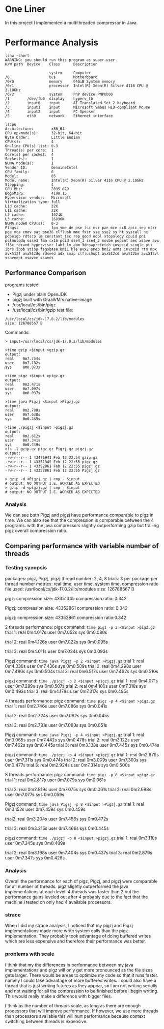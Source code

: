 # One Liner

In this project I implemented a multithreaded compressor in Java.

# Performance Analysis

```
lshw -short
WARNING: you should run this program as super-user.
H/W path  Device    Class      Description

                    system     Computer
/0                  bus        Motherboard
/0/0                memory     64GiB System memory
/0/1                processor  Intel(R) Xeon(R) Silver 4116 CPU @ 2.10GHz
/0/2                system     PnP device PNP0b00
/1        /dev/fb0  display    hyperv_fb
/2        input0    input      AT Translated Set 2 keyboard
/3        input1    input      Microsoft Vmbus HID-compliant Mouse
/4        input2    input      PC Speaker
/5        eth0      network    Ethernet interface

lscpu
Architecture:        x86_64
CPU op-mode(s):      32-bit, 64-bit
Byte Order:          Little Endian
CPU(s):              4
On-line CPU(s) list: 0-3
Thread(s) per core:  1
Core(s) per socket:  4
Socket(s):           1
NUMA node(s):        1
Vendor ID:           GenuineIntel
CPU family:          6
Model:               85
Model name:          Intel(R) Xeon(R) Silver 4116 CPU @ 2.10GHz
Stepping:            4
CPU MHz:             2095.079
BogoMIPS:            4190.15
Hypervisor vendor:   Microsoft
Virtualization type: full
L1d cache:           32K
L1i cache:           32K
L2 cache:            1024K
L3 cache:            16896K
NUMA node0 CPU(s):   0-3
Flags:               fpu vme de pse tsc msr pae mce cx8 apic sep mtrr pge mca cmov pat pse36 clflush mmx fxsr sse sse2 ss ht syscall nx pdpe1gb rdtscp lm constant_tsc rep_good nopl xtopology cpuid pni pclmulqdq ssse3 fma cx16 pcid sse4_1 sse4_2 movbe popcnt aes xsave avx f16c rdrand hypervisor lahf_lm abm 3dnowprefetch invpcid_single pti ibrs ibpb stibp fsgsbase bmi1 hle avx2 smep bmi2 erms invpcid rtm mpx avx512f avx512dq rdseed adx smap clflushopt avx512cd avx512bw avx512vl xsaveopt xsavec xsaves
```

## Performance Comparison
programs tested:
* Pigzj under plain OpenJDK
* pigzj built with GraalVM's native-image
* /usr/local/cs/bin/pigz
* /usr/local/cs/bin/gzip
test file:
``` 
/usr/local/cs/jdk-17.0.2/lib/modules
size: 126788567 B
````
Commands:
```
> input=/usr/local/cs/jdk-17.0.2/lib/modules

>time gzip <$input >gzip.gz
output:
real    0m7.764s
user    0m7.182s
sys     0m0.073s

>time pigz <$input >pigz.gz
output:
real    0m2.471s
user    0m7.097s
sys     0m0.037s

>time java Pigzj <$input >Pigzj.gz
output:
real    0m2.788s
user    0m7.638s
sys     0m0.485s

>time ./pigzj <$input >pigzj.gz
output:
real    0m2.612s
user    0m7.341s
sys     0m0.449s
>ls -l gzip.gz pigz.gz Pigzj.gz pigzj.gz
output:
-rw-r--r-- 1 43476941 Feb 12 22:54 gzip.gz
-rw-r--r-- 1 43351345 Feb 12 22:55 pigz.gz
-rw-r--r-- 1 43352861 Feb 12 22:55 pigzj.gz
-rw-r--r-- 1 43352861 Feb 12 22:55 Pigzj.gz

> gzip -d <Pigzj.gz | cmp - $input
# output: NO OUTPUT I.E. WORKED AS EXPECTED
> gzip -d <pigzj.gz | cmp - $input
# output: NO OUTPUT I.E. WORKED AS EXPECTED
```
### Analysis

We can see both Pigzj and pigzj have performance comparable to pigz
in time.
We can also see that the compression is comparable between the 4
programs.  with the java compressors slightly outperforming gzip
but trailing pigz overall compression ratio.

## Comparing performance with variable number of threads

### Testing synopsis

packages: pigz, Pigzj, pigzj
thread number:  2, 4, 8
trials: 3 per package per thread number
metrics: real time, user time, system time, compression ratio
file used: /usr/local/cs/jdk-17.0.2/lib/modules
size: 126788567 B

pigz:
compression size: 43351345
compression ratio: 0.342

Pigzj:
compression size: 43352861
compression ratio: 0.342

pigzj:
compression size: 43352861
compression ratio:0.342

2 threads performance:
pigz
command: `time pigz -p 2 <$input >pigz.gz`
trial 1:
real    0m4.017s
user    0m7.052s
sys     0m0.080s

trial 2:
real    0m4.126s
user    0m7.022s
sys     0m0.095s

trial 3:
real    0m4.011s
user    0m7.034s
sys     0m0.093s



Pigzj
command: `time java Pigzj -p 2 <$input >Pigzj.gz`
trial 1:
real    0m4.330s
user    0m7.436s
sys     0m0.509s
trial 2:
real    0m4.298s
user    0m7.486s
sys     0m0.504s
trial 3:
real    0m6.517s
user    0m7.462s
sys     0m0.510s



pigzj
command: `time ./pigzj -p 2 <$input >pigzj.gz`
trial 1:
real    0m4.071s
user    0m7.289s
sys     0m0.507s
trial 2:
real    0m4.109s
user    0m7.310s
sys     0m0.493s
trial 3:
real    0m4.178s
user    0m7.317s
sys     0m0.495s

4 threads performance:
pigz
command: `time pigz -p 4 <$input >pigz.gz`
trial 1:
real    0m2.746s
user    0m7.086s
sys     0m0.041s

trial 2:
real    0m2.724s
user    0m7.092s
sys     0m0.045s

trial 3:
real    0m2.781s
user    0m7.083s
sys     0m0.051s


Pigzj
command: `time java Pigzj -p 4 <$input >Pigzj.gz`
trial 1:
real    0m3.065s
user    0m7.442s
sys     0m0.478s
trial 2:
real    0m3.122s
user    0m7.462s
sys     0m0.445s
trial 3:
real    0m3.138s
user    0m7.445s
sys     0m0.474s

pigzj
command: `time ./pigzj -p 4 <$input >pigzj.gz`
trial 1:
real    0m2.879s
user    0m7.311s
sys     0m0.474s
trial 2:
real    0m3.009s
user    0m7.300s
sys     0m0.477s
trial 3:
real    0m2.924s
user    0m7.314s
sys     0m0.500s

8 threads performance:
pigz
command: `time pigz -p 8 <$input >pigz.gz`
trial 1:
real    0m2.817s
user    0m7.079s
sys     0m0.061s

trial 2:
real    0m2.819s
user    0m7.075s
sys     0m0.061s
trial 3:
real    0m2.698s
user    0m7.077s
sys     0m0.059s

Pigzj
command:  `time java Pigzj -p 8 <$input >Pigzj.gz`
trial 1:
real    0m3.152s
user    0m7.459s
sys     0m0.459s

trial2:
real    0m3.204s
user    0m7.456s
sys     0m0.472s

trial 3:
real    0m3.215s
user    0m7.466s
sys     0m0.445s

pigzj
command: `time ./pigzj -p 8 <$input >pigzj.gz`
trial 1:
real    0m3.110s
user    0m7.345s
sys     0m0.409s

trial 2:
real    0m3.198s
user    0m7.404s
sys     0m0.437s
trial 3:
real    0m2.879s
user    0m7.347s
sys     0m0.426s


### Analysis 

Overall the performance for each of pigz, Pigzj, and pigzj were comparable
for all number of threads.  pigz slightly outperformed the java
implementations at each level.
4 threads was faster than 2 but the performance gains leveled out after 4
probably due to the fact that the machine I tested on only had 4 available
processors.

### strace

When I did my strace analysis, I noticed that my pigzj and Pigzj implementations
made more write system calls than the pigz implementation.  They probably took
advantage of doing buffered writes which are less expensive and therefore their
performance was better.

### problems with scale

I think that my the differences in performance between my java implementations and
pigz will only get more pronounced as the file sizes gets larger.  There
would be areas to optimize my code so that it runs faster.  namely I could take
advantage of more buffered writes. I could also have a thread that is just writing
futures as they appear, so I am not writing serially and not waiting for all the
compression to be finished before i begin writing.  This would really make a difference
with bigger files.

I think as the number of threads scale, as long as there are enough processors that
will improve performance.  If however, we use more threads than processors available
this will hurt performance because context switching between threads is expensive.
